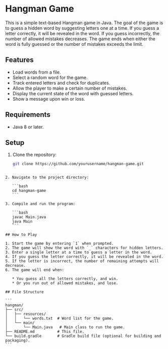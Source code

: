 # Hangman Game

This is a simple text-based Hangman game in Java. The goal of the game is to guess a hidden word by suggesting letters
one at a time. If you guess a letter correctly, it will be revealed in the word. If you guess incorrectly,
the number of allowed mistakes decreases. The game ends when either the word is fully guessed or the number of
mistakes exceeds the limit.

## Features

- Load words from a file.
- Select a random word for the game.
- Track entered letters and check for duplicates.
- Allow the player to make a certain number of mistakes.
- Display the current state of the word with guessed letters.
- Show a message upon win or loss.

## Requirements

- Java 8 or later.

## Setup

1. Clone the repository:
   ```bash
   git clone https://github.com/yourusername/hangman-game.git
````

2. Navigate to the project directory:

   ```bash
   cd hangman-game
   ```

3. Compile and run the program:

   ```bash
   javac Main.java
   java Main
   ```

## How to Play

1. Start the game by entering `1` when prompted.
2. The game will show the word with `_` characters for hidden letters.
3. Enter a single letter at a time to guess a letter in the word.
4. If you guess the letter correctly, it will be revealed in the word.
5. If the letter is incorrect, the number of remaining attempts will decrease.
6. The game will end when:

   * You guess all the letters correctly, and win.
   * Or you run out of allowed mistakes, and lose.

## File Structure

```
hangman/
├── src/
│   ├── resources/
│   │   └── words.txt  # Word list for the game.
│   └── main/
│       └── Main.java   # Main class to run the game.
├── README.md          # This file.
└── build.gradle       # Gradle build file (optional for building and packaging).
```

